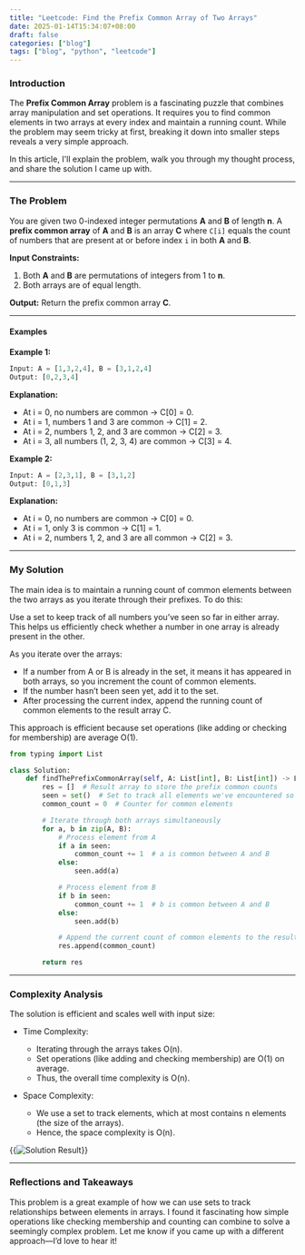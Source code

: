 ```yaml
---
title: "Leetcode: Find the Prefix Common Array of Two Arrays"
date: 2025-01-14T15:34:07+08:00
draft: false
categories: ["blog"]
tags: ["blog", "python", "leetcode"]
---
```


### Introduction

The **Prefix Common Array** problem is a fascinating puzzle that combines array manipulation and set operations. It requires you to find common elements in two arrays at every index and maintain a running count. While the problem may seem tricky at first, breaking it down into smaller steps reveals a very simple approach.

In this article, I'll explain the problem, walk you through my thought process, and share the solution I came up with.

---

### The Problem

You are given two 0-indexed integer permutations **A** and **B** of length **n**. A **prefix common array** of **A** and **B** is an array **C** where `C[i]` equals the count of numbers that are present at or before index `i` in both **A** and **B**.

**Input Constraints:**

1. Both **A** and **B** are permutations of integers from 1 to **n**.
2. Both arrays are of equal length.

**Output:**
Return the prefix common array **C**.

---

#### Examples

**Example 1:**

```python
Input: A = [1,3,2,4], B = [3,1,2,4]
Output: [0,2,3,4]
```

**Explanation:**

* At i = 0, no numbers are common → C[0] = 0.
* At i = 1, numbers 1 and 3 are common → C[1] = 2.
* At i = 2, numbers 1, 2, and 3 are common → C[2] = 3.
* At i = 3, all numbers (1, 2, 3, 4) are common → C[3] = 4.

**Example 2:**

```python
Input: A = [2,3,1], B = [3,1,2]
Output: [0,1,3]
```

**Explanation:**

* At i = 0, no numbers are common → C[0] = 0.
* At i = 1, only 3 is common → C[1] = 1.
* At i = 2, numbers 1, 2, and 3 are all common → C[2] = 3.

---

### My Solution

The main idea is to maintain a running count of common elements between the two arrays as you iterate through their prefixes. To do this:

Use a set to keep track of all numbers you’ve seen so far in either array. This helps us efficiently check whether a number in one array is already present in the other.

As you iterate over the arrays:

* If a number from A or B is already in the set, it means it has appeared in both arrays, so you increment the count of common elements.
* If the number hasn’t been seen yet, add it to the set.
* After processing the current index, append the running count of common elements to the result array C.

This approach is efficient because set operations (like adding or checking for membership) are average O(1).

```python
from typing import List

class Solution:
    def findThePrefixCommonArray(self, A: List[int], B: List[int]) -> List[int]:
        res = []  # Result array to store the prefix common counts
        seen = set()  # Set to track all elements we've encountered so far
        common_count = 0  # Counter for common elements

        # Iterate through both arrays simultaneously
        for a, b in zip(A, B):
            # Process element from A
            if a in seen:
                common_count += 1  # a is common between A and B
            else:
                seen.add(a)

            # Process element from B
            if b in seen:
                common_count += 1  # b is common between A and B
            else:
                seen.add(b)

            # Append the current count of common elements to the result array
            res.append(common_count)

        return res
```

---

### Complexity Analysis

The solution is efficient and scales well with input size:

* Time Complexity:
  * Iterating through the arrays takes O(n).
  * Set operations (like adding and checking membership) are O(1) on average.
  * Thus, the overall time complexity is O(n).

* Space Complexity:
  * We use a set to track elements, which at most contains n elements (the size of the arrays).
  * Hence, the space complexity is O(n).

{{<image src="https://i.ibb.co/tQMgv1Q/leetcode-prefix-common-arr-of-two-arrs.jpg"  alt="Solution Result" position="center">}}

---

### Reflections and Takeaways

This problem is a great example of how we can use sets to track relationships between elements in arrays. I found it fascinating how simple operations like checking membership and counting can combine to solve a seemingly complex problem. Let me know if you came up with a different approach—I’d love to hear it!
